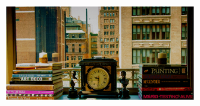 <p align="center"><img align="justify" src="https://github.com/kevinlongboy/kevinlongboy/blob/main/greeting.gif" alt="Hi, I'm Kevin"></p>
